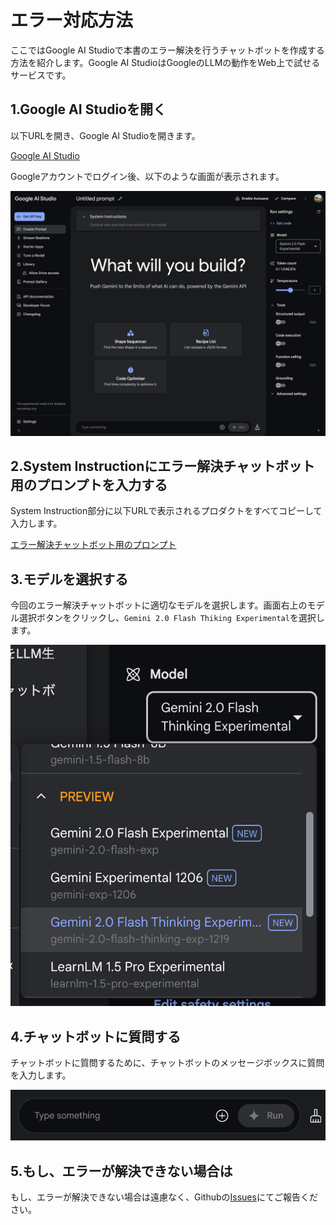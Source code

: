 # エラー対応方法
ここではGoogle AI Studioで本書のエラー解決を行うチャットボットを作成する方法を紹介します。Google AI StudioはGoogleのLLMの動作をWeb上で試せるサービスです。

## 1.Google AI Studioを開く
以下URLを開き、Google AI Studioを開きます。

[Google AI Studio](https://aistudio.google.com/app/prompts/new_chat)

Googleアカウントでログイン後、以下のような画面が表示されます。

![Google AI Studio](./google_aistudio.png)

## 2.System Instructionにエラー解決チャットボット用のプロンプトを入力する
System Instruction部分に以下URLで表示されるプロダクトをすべてコピーして入力します。

[エラー解決チャットボット用のプロンプト](error_prompt.md)

## 3.モデルを選択する
今回のエラー解決チャットボットに適切なモデルを選択します。画面右上のモデル選択ボタンをクリックし、`Gemini 2.0 Flash Thiking Experimental`を選択します。

![model](./model_select.png)

## 4.チャットボットに質問する
チャットボットに質問するために、チャットボットのメッセージボックスに質問を入力します。

![input](./input.png)

## 5.もし、エラーが解決できない場合は
もし、エラーが解決できない場合は遠慮なく、Githubの[Issues](https://github.com/harukaxq/ai-driven-development-book-code/issues)にてご報告ください。

